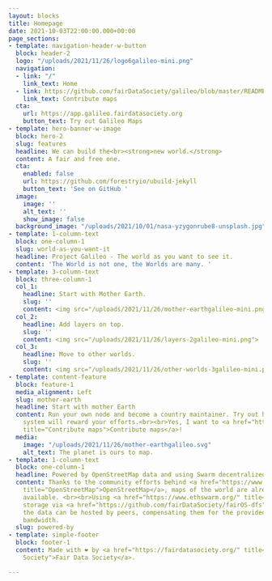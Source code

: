 ```yaml
---
layout: blocks
title: Homepage
date: 2021-10-03T22:00:00.000+00:00
page_sections:
- template: navigation-header-w-button
  block: header-2
  logo: "/uploads/2021/11/26/logo6galileo-mini.png"
  navigation:
  - link: "/"
    link_text: Home
  - link: https://github.com/fairDataSociety/galileo/blob/master/README.md
    link_text: Contribute maps
  cta:
    url: https://app.galileo.fairdatasociety.org
    button_text: Try out Galileo Maps
- template: hero-banner-w-image
  block: hero-2
  slug: features
  headline: We can build the<br><strong>new world.</strong>
  content: A fair and free one.
  cta:
    enabled: false
    url: https://github.com/forestryio/ubuild-jekyll
    button_text: 'See on GitHub '
  image:
    image: ''
    alt_text: ''
    show_image: false
  background_image: "/uploads/2021/10/01/nasa-yzygonrube8-unsplash.jpg"
- template: 1-column-text
  block: one-column-1
  slug: world-as-you-want-it
  headline: Project Galileo - The world as you want to see it.
  content: 'The World is not one, the Worlds are many. '
- template: 3-column-text
  block: three-column-1
  col_1:
    headline: Start with Mother Earth.
    slug: ''
    content: <img src="/uploads/2021/11/26/mother-earthgalileo-mini.png">
  col_2:
    headline: Add layers on top.
    slug: ''
    content: <img src="/uploads/2021/11/26/layers-2galileo-mini.png">
  col_3:
    headline: Move to other worlds.
    slug: ''
    content: <img src="/uploads/2021/11/26/other-worlds-3galileo-mini.png">
- template: content-feature
  block: feature-1
  media_alignment: Left
  slug: mother-earth
  headline: Start with mother Earth
  content: Run your own node and become a country maintainer. Try out how the incentive
    system will reward your efforts.<br><br>Yes, I want to <a href="https://github.com/fairDataSociety/galileo/blob/master/README.md"
    title="Contribute maps">Contribute maps</a>!
  media:
    image: "/uploads/2021/11/26/mother-earthgalileo.svg"
    alt_text: The planet is ours to map.
- template: 1-column-text
  block: one-column-1
  headline: Powered by OpenStreetMap data and using Swarm decentralized storage.
  content: Thanks to the community efforts behind <a href="https://www.openstreetmap.org/"
    title="OpenStreetMap">OpenStreetMap</a>, maps of the world are already freely
    available. <br><br>Using <a href="https://www.ethswarm.org/" title="Swarm">Swarm</a>
    storage via <a href="https://github.com/fairDataSociety/fairOS-dfs" title="FairOS-dfs">FairOS-dfs</a>,
    the data can be hosted by peers, compensating them for the provided storage and
    bandwidth.
  slug: powered-by
- template: simple-footer
  block: footer-1
  content: Made with ❤︎ by <a href="https://fairdatasociety.org/" title="Fair Data
    Society">Fair Data Society</a>.

---
```

